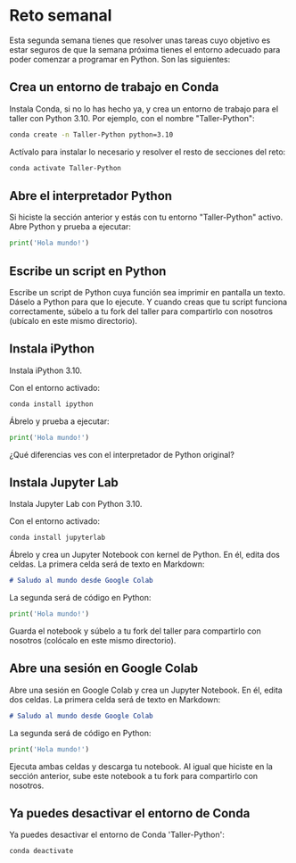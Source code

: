 # Reto semanal

Esta segunda semana tienes que resolver unas tareas cuyo objetivo es estar
seguros de que la semana próxima tienes el entorno adecuado para poder comenzar
a programar en Python. Son las siguientes:

## Crea un entorno de trabajo en Conda

Instala Conda, si no lo has hecho ya, y crea un entorno de trabajo para el taller con Python 3.10.
Por ejemplo, con el nombre "Taller-Python":

```bash
conda create -n Taller-Python python=3.10
```

Actívalo para instalar lo necesario y resolver el resto de secciones del reto:

```bash
conda activate Taller-Python
```

## Abre el interpretador Python

Si hiciste la sección anterior y estás con tu entorno "Taller-Python" activo.
Abre Python y prueba a ejecutar:

```python
print('Hola mundo!')
```

## Escribe un script en Python

Escribe un script de Python cuya función sea imprimir en pantalla un texto.
Dáselo a Python para que lo ejecute. Y cuando creas que tu script funciona correctamente,
súbelo a tu fork del taller para compartirlo con nosotros
(ubícalo en este mismo directorio).

## Instala iPython

Instala iPython 3.10.

Con el entorno activado:
```bash
conda install ipython
```

Ábrelo y prueba a ejecutar:

```python
print('Hola mundo!')
```

¿Qué diferencias ves con el interpretador de Python original?

## Instala Jupyter Lab

Instala Jupyter Lab con Python 3.10.

Con el entorno activado:
```bash
conda install jupyterlab
```

Ábrelo y crea un Jupyter Notebook con
kernel de Python. En él, edita dos celdas.
La primera celda será de texto en Markdown:

```markdown
# Saludo al mundo desde Google Colab
```

La segunda será de código en Python:

```python
print('Hola mundo!')
```

Guarda el notebook y súbelo a tu fork del taller para compartirlo con nosotros
(colócalo en este mismo directorio).

## Abre una sesión en Google Colab

Abre una sesión en Google Colab y crea un Jupyter Notebook. En él, edita dos celdas.
La primera celda será de texto en Markdown:

```markdown
# Saludo al mundo desde Google Colab
```

La segunda será de código en Python:

```python
print('Hola mundo!')
```

Ejecuta ambas celdas y descarga tu notebook. Al igual que hiciste en la sección
anterior, sube este notebook a tu fork para compartirlo con nosotros.

## Ya puedes desactivar el entorno de Conda

Ya puedes desactivar el entorno de Conda 'Taller-Python':

```bash
conda deactivate
```

